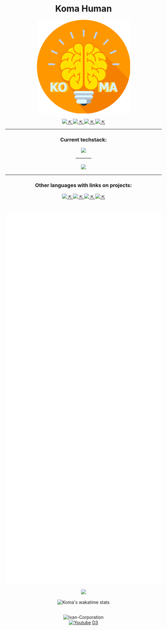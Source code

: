 <h1 align="center">Koma Human</h1>

<p align="center">
  <img height="300" width="300" src="./profile.png"/>
</p>


<p align="center">






  <a href=https://stackoverflow.com/users/14512234/komarcorporation >
  <img src="https://skillicons.dev/icons?i=stackoverflow" />
⇱
</a>
  <a href=https://gitlab.com/Ivan-Corporation>
<img src="https://skillicons.dev/icons?i=gitlab" />
⇱
</a> 
  <a href=https://twitter.com/CorporationKoma>
<img src="https://skillicons.dev/icons?i=twitter" />
⇱
</a> 
    <a href=https://www.linkedin.com/in/komahuman>
<img src="https://skillicons.dev/icons?i=linkedin" />
⇱
</a> 
</p>

<hr>
<h3 align="center">Current techstack:</h3>


<p align="center">



  <a href="">
    <img src="https://skillicons.dev/icons?i=js,ts,html,css" />
  </a>

 
 <br>
________
<br><br>
  <a href="">
    <img src="https://skillicons.dev/icons?i=react,nextjs,redux,styledcomponents,mui,tailwind,bootstrap,vue,nuxtjs,git" />
  </a>
  <br>


</p>







<hr>
<h3 align="center">Other languages with links on projects:</h3>

<p align="center">

  <a href=https://github.com/Ivan-Corporation/Kamulet_Roguelike>
  <img src="https://skillicons.dev/icons?i=rust" />
⇱
</a>
  <a href=https://github.com/Ivan-Corporation/KomaQuiz-AndroidGame>
  <img src="https://skillicons.dev/icons?i=java" />
⇱
</a>
  <a href=https://github.com/Ivan-Corporation/ReactPython_BookApp>
<img src="https://skillicons.dev/icons?i=py" />
⇱
</a> 
  <a href=https://github.com/Ivan-Corporation/Water-Bottle-LED-Arduino>
<img src="https://skillicons.dev/icons?i=arduino" />
⇱
</a> 
</p>


<br>


<div align="center">

![](https://raw.githubusercontent.com/Ivan-Corporation/advanced-metrics/master/generated/overview.svg#gh-dark-mode-only)
![](https://raw.githubusercontent.com/Ivan-Corporation/advanced-metrics/master/generated/overview.svg#gh-light-mode-only)
![](https://raw.githubusercontent.com/Ivan-Corporation/advanced-metrics/master/generated/languages.svg#gh-dark-mode-only)
![](https://raw.githubusercontent.com/Ivan-Corporation/advanced-metrics/master/generated/languages.svg#gh-light-mode-only)
  
  
  <img align="center" src="https://github-readme-streak-stats.herokuapp.com/?user=Ivan-Corporation&theme=radical&hide_border=true"/>
<br/>
  <br/>
  <img alt="Koma's wakatime stats" src="https://wakatime.com/share/@IvanCorporation/db8c2fa3-b9b3-4c16-9768-ff885149b4d3.svg" height="400" width="600"/>
  
<!--   <br/>
  
  
  
  <img src="https://wakatime.com/share/@IvanCorporation/8fabba01-3886-4f37-babd-b19c99a38476.svg" height="400"/>
  -->
  </div>
  
  
  

<br/>



<p align="center"><img src="https://komarev.com/ghpvc/?username=Ivan-Corporation" alt="Ivan-Corporation"/><br/>
  <a href="https://www.youtube.com/channel/UCWj8NJUnyji2xHHThU1TTsw" target="_blank"><img src="https://img.shields.io/youtube/channel/subscribers/UCWj8NJUnyji2xHHThU1TTsw?color=FF514E&label=Youtube&logo=youtube&logoColor=FF514E&style=flat-square" alt="Youtube"></a> <a href="[https://www.youtube.com/channel/UCWj8NJUnyji2xHHThU1TTsw](https://github.com/IvanKomaD3)" target="_blank">D3</a>









